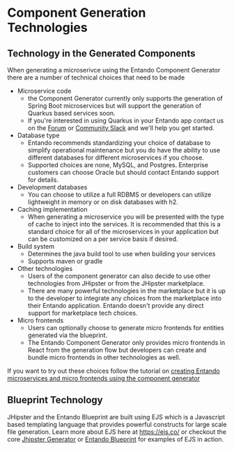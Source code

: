 # Component Generation Technologies

## Technology in the Generated Components

When generating a microserivce using the Entando Component Generator there are a number of technical choices that need to be made

* Microservice code
  * the Component Generator currently only supports the generation of Spring Boot microservices but will support the generation of Quarkus based services soon. 
  * If you're interested in using Quarkus in your Entando app contact us on the [Forum](https://forum.entando.org/) or [Community Slack](https://join.slack.com/t/entandocommunity/shared_invite/zt-g609owdv-2K~YRh8zrI6lqlWo4aFWUw) and we'll help you get started.
* Database type
  * Entando recommends standardizing your choice of database to simplify operational maintenance but you do have the ability to use different databases for different microservices if you choose.
  * Supported choices are none, MySQL, and Postgres. Enterprise customers can choose Oracle but should contact Entando support for details.
* Development databases
  * You can choose to utilize a full RDBMS or developers can utilize lightweight in memory or on disk databases with h2.
* Caching implementation
  * When generating a microservice you will be presented with the type of cache to inject into the services. It is recommended that this is a standard choice for all of the microservices in your application but can be customized on a per service basis if desired.
* Build system
  * Determines the java build tool to use when building your services
  * Supports maven or gradle
* Other technologies
  * Users of the component generator can also decide to use other technologies from JHipster or from the JHipster marketplace.
  * There are many powerful technologies in the marketplace but it is up to the developer to integrate any choices from the marketplace into their Entando application. Entando doesn't provide any direct support for marketplace tech choices.
* Micro frontends
  * Users can optionally choose to generate micro frontends for entities generated via the blueprint.
  * The Entando Component Generator only provides micro frontends in React from the generation flow but developers can create and bundle micro frontends in other technologies as well.

If you want to try out these choices follow the tutorial on [creating Entando microservices and micro frontends using the component generator](../../tutorials/backend-developers/generate-microservices-and-micro-frontends.md)

## Blueprint Technology

JHipster and the Entando Blueprint are built using EJS which is a Javascript based templating language that provides powerful constructs for large scale file generation. Learn more about EJS here at <https://ejs.co/> or checkout the core [Jhipster Generator](https://github.com/jhipster/generator-jhipster) or [Entando Blueprint](https://github.com/entando/entando-blueprint) for examples of EJS in action.
